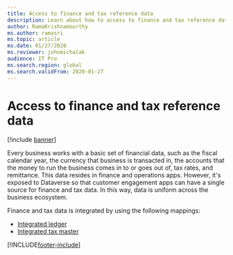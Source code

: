 ```yaml
---
title: Access to finance and tax reference data
description: Learn about how to access to finance and tax reference data, including links to the integrated ledger and tax master resources.
author: RamaKrishnamoorthy
ms.author: ramasri
ms.topic: article
ms.date: 01/27/2020
ms.reviewer: johnmichalak
audience: IT Pro
ms.search.region: global
ms.search.validFrom: 2020-01-27
---
```


# Access to finance and tax reference data

[!include [banner](../../includes/banner.md)]



Every business works with a basic set of financial data, such as the fiscal calendar year, the currency that business is transacted in, the accounts that the money to run the business comes in to or goes out of, tax rates, and remittance. This data resides in finance and operations apps. However, it's exposed to Dataverse so that customer engagement apps can have a single source for finance and tax data. In this way, data is uniform across the business ecosystem.

Finance and tax data is integrated by using the following mappings:

+ [Integrated ledger](ledger-mapping.md)
+ [Integrated tax master](tax-mapping.md)

[!INCLUDE[footer-include](../../../../includes/footer-banner.md)]

